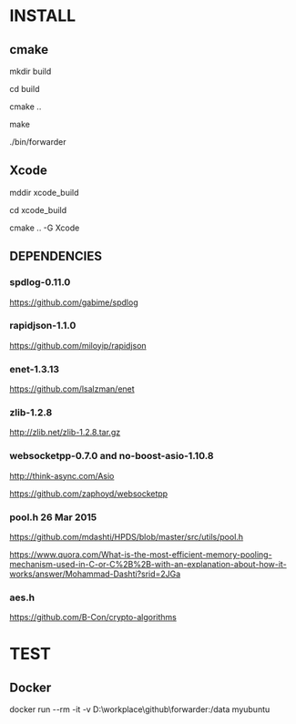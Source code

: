 
# INSTALL

## cmake

mkdir build

cd build

cmake ..

make 

./bin/forwarder

## Xcode

mddir xcode_build

cd xcode_build

cmake .. -G Xcode


## DEPENDENCIES

### spdlog-0.11.0

https://github.com/gabime/spdlog

### rapidjson-1.1.0

https://github.com/miloyip/rapidjson

### enet-1.3.13

https://github.com/lsalzman/enet

### zlib-1.2.8

http://zlib.net/zlib-1.2.8.tar.gz

### websocketpp-0.7.0 and no-boost-asio-1.10.8

http://think-async.com/Asio

https://github.com/zaphoyd/websocketpp

### pool.h 26 Mar 2015

https://github.com/mdashti/HPDS/blob/master/src/utils/pool.h

https://www.quora.com/What-is-the-most-efficient-memory-pooling-mechanism-used-in-C-or-C%2B%2B-with-an-explanation-about-how-it-works/answer/Mohammad-Dashti?srid=2JGa

### aes.h

https://github.com/B-Con/crypto-algorithms

# TEST

## Docker

docker run --rm -it -v D:\workplace\github\forwarder:/data myubuntu
